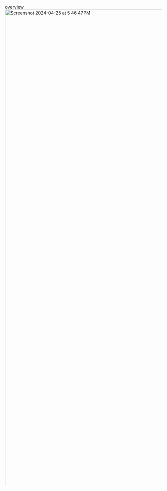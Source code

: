overview
<img width="1533" alt="Screenshot 2024-04-25 at 5 46 47 PM" src="https://github.com/tanishqmalik/mobile-tab-navigation/assets/122337260/85490122-f540-4885-8e81-98cbdfd3a5ed">
